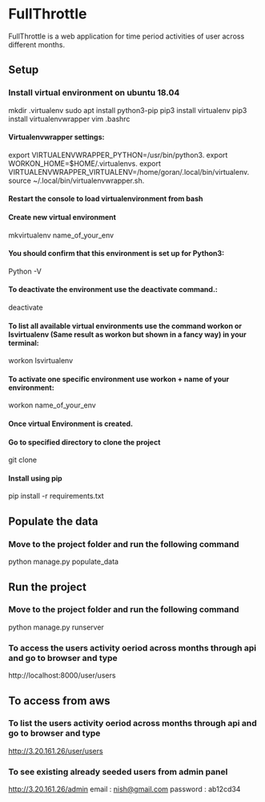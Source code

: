 # FullThrottle

FullThrottle is a web application for time period activities of user across different months.

## Setup

### Install virtual environment on ubuntu 18.04

mkdir .virtualenv
sudo apt install python3-pip
pip3 install virtualenv
pip3 install virtualenvwrapper
vim .bashrc

#### Virtualenvwrapper settings:
export VIRTUALENVWRAPPER_PYTHON=/usr/bin/python3.
export WORKON_HOME=$HOME/.virtualenvs.
export VIRTUALENVWRAPPER_VIRTUALENV=/home/goran/.local/bin/virtualenv.
source ~/.local/bin/virtualenvwrapper.sh.

#### Restart the console to load virtualenvironment from bash

#### Create new virtual environment 
mkvirtualenv name_of_your_env

#### You should confirm that this environment is set up for Python3:
Python -V

#### To deactivate the environment use the deactivate command.:
deactivate

#### To list all available virtual environments use the command workon or lsvirtualenv (Same result as workon but shown in a fancy way) in your terminal:
workon
lsvirtualenv

#### To activate one specific environment use workon + name of your environment:
workon name_of_your_env

#### Once virtual Environment is created.
#### Go to specified directory to clone the project
git clone 

#### Install using pip
pip install -r requirements.txt


## Populate the data

### Move to the project folder and run the following command
python manage.py populate_data

## Run the project

### Move to the project folder and run the following command
python manage.py runserver

### To access the users activity oeriod across months through api and go to browser and type
http://localhost:8000/user/users

## To access from aws

### To list the users activity oeriod across months through api and go to browser and type
http://3.20.161.26/user/users

### To see existing already seeded users from admin panel
http://3.20.161.26/admin
email : nish@gmail.com
password : ab12cd34

